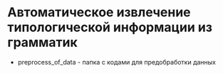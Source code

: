 # Автоматическое извлечение типологической информации из грамматик
* preprocess_of_data - папка с кодами для предобработки данных
